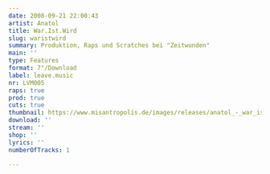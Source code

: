 ```yaml
---
date: 2008-09-21 22:00:43
artist: Anatol
title: War.Ist.Wird
slug: waristwird
summary: Produktion, Raps und Scratches bei "Zeitwunden"
main: ''
type: Features
format: 7"/Download
label: leave.music
nr: LVM005
raps: true
prod: true
cuts: true
thumbnail: https://www.misantropolis.de/images/releases/anatol_-_war_ist_wird.jpeg
download: ''
stream: ''
shop: ''
lyrics: ''
numberOfTracks: 1

---
```



